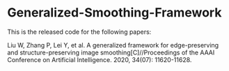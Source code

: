 # Generalized-Smoothing-Framework
 
This is the released code for the following papers:

Liu W, Zhang P, Lei Y, et al. A generalized framework for edge-preserving and structure-preserving image smoothing[C]//Proceedings of the AAAI Conference on Artificial Intelligence. 2020, 34(07): 11620-11628.
